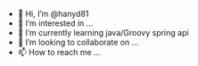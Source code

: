 - 👋 Hi, I’m @hanyd81
- 👀 I’m interested in ...
- 🌱 I’m currently learning java/Groovy spring api
- 💞️ I’m looking to collaborate on ...
- 📫 How to reach me ...

<!---
hanyd81/hanyd81 is a ✨ special ✨ repository because its `README.md` (this file) appears on your GitHub profile.
You can click the Preview link to take a look at your changes.
--->
